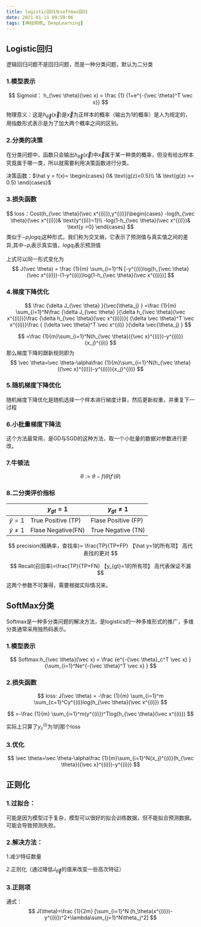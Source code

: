 ```yaml
---
title: logistic回归与softmax回归
date: 2021-01-11 09:59:06
tags: [神经网络, DeepLearning]
---
```


## Logistic回归

逻辑回归问题不是回归问题，而是一种分类问题，默认为二分类

### 1.模型表示

<!-- more -->
$$
Sigmoid： h_{\vec \theta}(\vec x) = \frac {1} {1+e^{-{\vec \theta}^T \vec x}}
$$

物理意义：这是$h_{\vec \theta}(\vec x)$是$\vec x$为正样本的概率（输出为1的概率）是人为规定的，用指数形式表示是为了加大两个概率之间的区别。

### 2.分类的决策

在分类问题中，函数只会输出$h_{\vec \theta}(\vec x)$中$\vec x$属于某一种类的概率，但没有给出样本究竟属于哪一类，所以就需要利用决策函数进行分类。

决策函数：$\hat y = f(x)= \begin{cases} 0& \text{g(z)<0.5}\\ 1& \text{g(z) >= 0.5} \end{cases}$

### 3.损失函数


$$
loss：Cost(h_{\vec \theta}(\vec x^{(i)}),y^{(i)})\begin{cases} -log(h_{\vec \theta}(\vec x^{(i)})& \text{y^{(i)}=1}\\ -log(1-h_{\vec \theta}(\vec x^{(i)})& \text{y =0} \end{cases}
$$
类似于$-p_ilogq_i$这种形式，我们称为交叉熵，它表示了预测值与真实值之间的差异,其中$-p_i$表示真实值，$logq_i$表示预测值

上式可以同一形式变化为
$$
J(\vec \theta) = \frac {1}{m} \sum_{i=1}^N [-y^{(i)}log(h_{\vec \theta}(\vec x^{(i)})-(1-y^{(i)})log(1-h_{\vec \theta}(\vec x^{(i)})]
$$

### 4.梯度下降优化

$$
\frac {\delta J_{\vec \theta} }{\vec{\theta_j} } =\frac {1}{m} \sum_{i=1}^N\frac {\delta J_{\vec \theta} }{\delta h_{\vec \theta}(\vec x^{(i)})}\frac {\delta h_{\vec \theta}(\vec x^{(i)})}{ {\delta \vec \theta}^T \vec x^{(i)}}\frac { {\delta \vec \theta}^T \vec x^{(i)} }{\delta \vec{\theta_j} }
$$


$$
=\frac {1}{m}\sum_{i=1}^N(h_{\vec \theta}({\vec x}^{(i)})-y^{(i)}){x_j}^{(i)}
$$
那么梯度下降的跟新规则即为
$$
\vec \theta=\vec \theta-\alpha\frac {1}{m}\sum_{i=1}^N(h_{\vec \theta}({\vec x}^{(i)})-y^{(i)}){x_j}^{(i)}
$$

### 5.随机梯度下降优化

随机梯度下降优化是随机选择一个样本进行梯度计算，然后更新权重，并重复下一过程

### 6.小批量梯度下降法

这个方法最常用，是GD与SGD的这种方法，取一个小批量的数据对参数进行更改。

### 7.牛顿法

$$θ:=θ−f(θ)f′(θ)$$

### 8.二分类评价指标

|                | $y_{gt}=1$         | $y_{gt}\not= 1$     |
| -------------- | ------------------ | ------------------- |
| $\hat y=1$     | True Positive (TP) | Flase Positive (FP) |
| $\hat y\not=1$ | Flase Negative(FN) | True Negative (TN)  |

$$
precision(精确率，查找率)= \frac{TP}{TP+FP} 【\hat y=1的所有项】 高代表找的更对
$$

$$
Recall(召回率)=\frac{TP}{TP+FN} 【y_{gt}=1的所有项】 高代表保证不漏
$$

这两个参数不可兼得，需要根据实际情况来。

## SoftMax分类

Softmax是一种多分类问题的解决方法，是logistics的一种多维形式的推广，多维分类通常采用独热码表示。

### 1.模型表示

$$
Softmax:h_{\vec \theta}(\vec x) = \frac {e^{-{\vec \theta}_c^T \vec x} } {\sum_{i=1}^Ne^{-{\vec \theta}^T \vec x} }
$$

### 2.损失函数

$$
loss: J(\vec \theta) = -\frac {1}{m} \sum_{i=1}^m \sum_{c=1}^Cy^{(i)}log(h_{\vec \theta}(\vec x^{(i)})
$$

$$
=-\frac {1}{m} \sum_{i=1}^m(y^{(i)})^Tlog(h_{\vec \theta}(\vec x^{(i)})
$$

实际上只算了$y_c^{(i)}$为1的那个loss

### 3.优化

$$
\vec \theta=\vec \theta-\alpha\frac {1}{m}\sum_{i=1}^N{x_j}^{(i)}(h_{\vec \theta}({\vec x}^{(i)})-y^{(i)})
$$

## 正则化

### 1.过拟合：

可能是因为模型过于复杂，模型可以很好的拟合训练数据，但不能拟合预测数据。可能会导致预测失败。

### 2.解决方法：

1.减少特征数量 

2.正则化（通过降低$J_{\vec \theta}$的值来改变一些高次特征）

### 3.正则项

通式：
$$
J(\theta)=\frac {1}{2m} [\sum_{i=1}^N (h_\theta(x^{(i)})-y^{(i)})^2+\lambda\sum_{j=1}^N\theta_j^2]
$$
